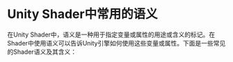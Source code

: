 # Unity Shader中常用的语义

在Unity Shader中，语义是一种用于指定变量或属性的用途或含义的标记。在Shader中使用语义可以告诉Unity引擎如何使用这些变量或属性。下面是一些常见的Shader语义及其含义：